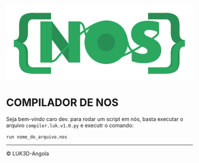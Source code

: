 ![nos-logo](logo.png)

# COMPILADOR DE NOS

Seja bem-vindo caro dev.
para rodar um script em nós, basta executar o arquivo `compiler.luk.v1.0.py` e executr o comando: 
```
run nome_do_arquivo.nos
```


---

&copy; LUK3D-Angola
